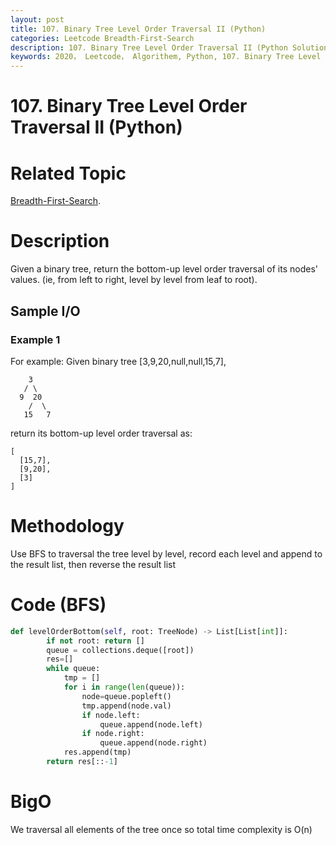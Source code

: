 ```yaml
---
layout: post
title: 107. Binary Tree Level Order Traversal II (Python)
categories: Leetcode Breadth-First-Search
description: 107. Binary Tree Level Order Traversal II (Python Solution)
keywords: 2020， Leetcode， Algorithem, Python, 107. Binary Tree Level Order Traversal II, zhenyu, Breadth-First-Search, BFS, Breadth First Search
---
```


# 107. Binary Tree Level Order Traversal II (Python)

# Related Topic
<a href="/categories/#Breadth-First-Search" target="_blank"> Breadth-First-Search</a>.

# Description
Given a binary tree, return the bottom-up level order traversal of its nodes' values. (ie, from left to right, level by level from leaf to root).


## Sample I/O

### Example 1
For example:
Given binary tree [3,9,20,null,null,15,7],
```
    3
   / \
  9  20
    /  \
   15   7
```
return its bottom-up level order traversal as:
```
[
  [15,7],
  [9,20],
  [3]
]
```

# Methodology
Use BFS to traversal the tree level by level, record each level and append to the result list, then reverse the result list

# Code (BFS)
```python
def levelOrderBottom(self, root: TreeNode) -> List[List[int]]:
        if not root: return []
        queue = collections.deque([root])
        res=[]
        while queue:
            tmp = []
            for i in range(len(queue)):
                node=queue.popleft()
                tmp.append(node.val)
                if node.left:
                    queue.append(node.left)
                if node.right:
                    queue.append(node.right)
            res.append(tmp)
        return res[::-1]
```
# BigO
We traversal all elements of the tree once so total time complexity is O(n)
